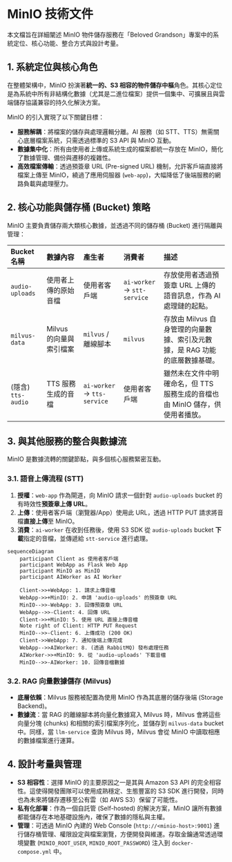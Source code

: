 # MinIO 技術文件

本文檔旨在詳細闡述 MinIO 物件儲存服務在「Beloved Grandson」專案中的系統定位、核心功能、整合方式與設計考量。

## 1. 系統定位與核心角色

在整體架構中，MinIO 扮演著**統一的、S3 相容的物件儲存中樞**角色。其核心定位是為系統中所有非結構化數據（尤其是二進位檔案）提供一個集中、可擴展且與雲端儲存協議兼容的持久化解決方案。

MinIO 的引入實現了以下關鍵目標：
- **服務解耦**：將檔案的儲存與處理邏輯分離。AI 服務（如 STT、TTS）無需關心底層檔案系統，只需透過標準的 S3 API 與 MinIO 互動。
- **數據集中化**：所有由使用者上傳或系統生成的檔案都統一存放在 MinIO，簡化了數據管理、備份與遷移的複雜性。
- **高效檔案傳輸**：透過預簽章 URL (Pre-signed URL) 機制，允許客戶端直接將檔案上傳至 MinIO，繞過了應用伺服器 (`web-app`)，大幅降低了後端服務的網路負載與處理壓力。

## 2. 核心功能與儲存桶 (Bucket) 策略

MinIO 主要負責儲存兩大類核心數據，並透過不同的儲存桶 (Bucket) 進行隔離與管理：

| Bucket 名稱 | 數據內容 | 產生者 | 消費者 | 描述 |
| :--- | :--- | :--- | :--- | :--- |
| `audio-uploads` | 使用者上傳的原始音檔 | 使用者客戶端 | `ai-worker` -> `stt-service` | 存放使用者透過預簽章 URL 上傳的語音訊息，作為 AI 處理鏈的起點。 |
| `milvus-data` | Milvus 的向量與索引檔案 | `milvus` / 離線腳本 | `milvus` | 存放由 Milvus 自身管理的向量數據、索引及元數據，是 RAG 功能的底層數據基礎。 |
| (隱含) `tts-audio` | TTS 服務生成的音檔 | `ai-worker` -> `tts-service` | 使用者客戶端 | 雖然未在文件中明確命名，但 TTS 服務生成的音檔也由 MinIO 儲存，供使用者播放。 |

## 3. 與其他服務的整合與數據流

MinIO 是數據流轉的關鍵節點，與多個核心服務緊密互動。

### 3.1. 語音上傳流程 (STT)

1.  **授權**：`web-app` 作為閘道，向 MinIO 請求一個針對 `audio-uploads` bucket 的有時效性**預簽章上傳 URL**。
2.  **上傳**：使用者客戶端（瀏覽器/App）使用此 URL，透過 HTTP PUT 請求將音檔**直接上傳**至 MinIO。
3.  **消費**：`ai-worker` 在收到任務後，使用 S3 SDK 從 `audio-uploads` bucket **下載**指定的音檔，並傳遞給 `stt-service` 進行處理。

```mermaid
sequenceDiagram
    participant Client as 使用者客戶端
    participant WebApp as Flask Web App
    participant MinIO as MinIO
    participant AIWorker as AI Worker

    Client->>+WebApp: 1. 請求上傳音檔
    WebApp->>+MinIO: 2. 申請 'audio-uploads' 的預簽章 URL
    MinIO-->>-WebApp: 3. 回傳預簽章 URL
    WebApp-->>-Client: 4. 回傳 URL
    Client->>+MinIO: 5. 使用 URL 直接上傳音檔
    Note right of Client: HTTP PUT Request
    MinIO-->>-Client: 6. 上傳成功 (200 OK)
    Client->>WebApp: 7. 通知後端上傳完成
    WebApp-->>AIWorker: 8. (透過 RabbitMQ) 發布處理任務
    AIWorker->>+MinIO: 9. 從 'audio-uploads' 下載音檔
    MinIO-->>-AIWorker: 10. 回傳音檔數據
```

### 3.2. RAG 向量數據儲存 (Milvus)

-   **底層依賴**：Milvus 服務被配置為使用 MinIO 作為其底層的儲存後端 (Storage Backend)。
-   **數據流**：當 RAG 的離線腳本將向量化數據寫入 Milvus 時，Milvus 會將這些向量分塊 (chunks) 和相關的索引檔案序列化，並儲存到 `milvus-data` bucket 中。同樣，當 `llm-service` 查詢 Milvus 時，Milvus 會從 MinIO 中讀取相應的數據檔案進行運算。

## 4. 設計考量與管理

-   **S3 相容性**：選擇 MinIO 的主要原因之一是其與 Amazon S3 API 的完全相容性。這使得開發團隊可以使用成熟穩定、生態豐富的 S3 SDK 進行開發，同時也為未來將儲存遷移至公有雲（如 AWS S3）保留了可能性。
-   **私有化部署**：作為一個自託管 (Self-hosted) 的解決方案，MinIO 讓所有數據都能儲存在本地基礎設施內，確保了數據的隱私與主權。
-   **管理**：可透過 MinIO 內建的 Web Console (`http://<minio-host>:9001`) 進行儲存桶管理、權限設定與檔案瀏覽，方便開發與維運。存取金鑰通常透過環境變數 (`MINIO_ROOT_USER`, `MINIO_ROOT_PASSWORD`) 注入到 `docker-compose.yml` 中。
